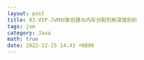 ```yaml
---
layout: post
title: 03-VIP-JVM对象创建与内存分配机制深度剖析
tags: jvm
category: Java
math: true
date: 2022-12-15 14:43 +0800
---
```


